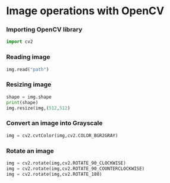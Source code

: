 # Image operations with OpenCV
### Importing OpenCV library
```python
import cv2
```
### Reading image
```python
img.read("path")
```
### Resizing image
```python
shape = img.shape
print(shape)
img.resize(img,(512,512)
```
### Convert an image into Grayscale
```python
img = cv2.cvtColor(img,cv2.COLOR_BGR2GRAY)
```
### Rotate an image
```python
img = cv2.rotate(img,cv2.ROTATE_90_CLOCKWISE)
img = cv2.rotate(img,cv2.ROTATE_90_COUNTERCLOCKWISE)
img = cv2.rotate(img,cv2.ROTATE_180)
```
